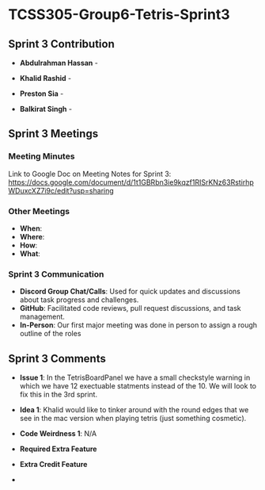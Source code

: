 # TCSS305-Group6-Tetris-Sprint3

## Sprint 3 Contribution

- **Abdulrahman Hassan**  - 

- **Khalid Rashid**  - 

- **Preston Sia**  -
  
- **Balkirat Singh**  - 

## Sprint 3 Meetings

### Meeting Minutes
Link to Google Doc on Meeting Notes for Sprint 3:
https://docs.google.com/document/d/1t1GBRbn3ie9kqzf1RISrKNz63RstirhpWDuxcXZ7i9c/edit?usp=sharing

### Other Meetings
- **When**: 
- **Where**: 
- **How**:
- **What**: 

### Sprint 3 Communication

- **Discord Group Chat/Calls**: Used for quick updates and discussions about task progress and challenges.  
- **GitHub**: Facilitated code reviews, pull request discussions, and task management.  
- **In-Person**: Our first major meeting was done in person to assign a rough outline of the roles

## Sprint 3 Comments
- **Issue 1**: In the TetrisBoardPanel we have a small checkstyle warning in which we have 12 exectuable statments instead of the 10. We will look to fix this in the 3rd sprint.
- **Idea 1**: Khalid would like to tinker around with the round edges that we see in the mac version when playing tetris (just something cosmetic).
- **Code Weirdness 1**: N/A

- **Required Extra Feature**

- **Extra Credit Feature**
- 

  
